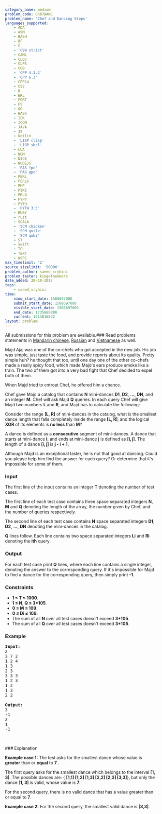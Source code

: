 ```yaml
---
category_name: medium
problem_code: CK87DANC
problem_name: 'Chef and Dancing Steps'
languages_supported:
    - ADA
    - ASM
    - BASH
    - BF
    - C
    - 'C99 strict'
    - CAML
    - CLOJ
    - CLPS
    - COB
    - 'CPP 4.3.2'
    - 'CPP 6.3'
    - CPP14
    - CS2
    - D
    - ERL
    - FORT
    - FS
    - GO
    - HASK
    - ICK
    - ICON
    - JAVA
    - JS
    - kotlin
    - 'LISP clisp'
    - 'LISP sbcl'
    - LUA
    - NEM
    - NICE
    - NODEJS
    - 'PAS fpc'
    - 'PAS gpc'
    - PERL
    - PERL6
    - PHP
    - PIKE
    - PRLG
    - PYPY
    - PYTH
    - 'PYTH 3.5'
    - RUBY
    - rust
    - SCALA
    - 'SCM chicken'
    - 'SCM guile'
    - 'SCM qobi'
    - ST
    - swift
    - TCL
    - TEXT
    - WSPC
max_timelimit: '2'
source_sizelimit: '50000'
problem_author: saeed_sryhini
problem_tester: kingofnumbers
date_added: 20-10-2017
tags:
    - saeed_sryhini
time:
    view_start_date: 1508697000
    submit_start_date: 1508697000
    visible_start_date: 1508697000
    end_date: 1735669800
    current: 1514816832
layout: problem
---
```

All submissions for this problem are available.### Read problems statements in [Mandarin chinese](http://www.codechef.com/download/translated/COOK87/mandarin/CK87DANC.pdf), [Russian](http://www.codechef.com/download/translated/COOK87/russian/CK87DANC.pdf) and [Vietnamese](http://www.codechef.com/download/translated/COOK87/vietnamese/CK87DANC.pdf) as well.

Majd Ajaj was one of the co-chefs who got accepted in the new job. His job was simple, just taste the food, and provide reports about its quality. Pretty simple huh? he thought that too, until one day one of the other co-chefs made a really spicy food, which made Majd's ears produce smoke like a train. The two of them got into a very bad fight that Chef decided to expel both of them.

When Majd tried to entreat Chef, he offered him a chance.

Chef gave Majd a catalog that contains **N** mini-dances **D1**, **D2**, **...**, **DN**, and an integer **M**. Chef will ask Majd **Q** queries. In each query Chef will give Majd two numbers **L** and **R**, and Majd has to calculate the following:

Consider the range **\[L, R\]** of mini-dances in the catalog, what is the smallest dance length that falls completely inside the range **\[L, R\]**, and the logical **XOR** of its elements is **no less** than **M**?

A dance is defined as a **consecutive** segment of mini-dances. A dance that starts at mini-dance **i**, and ends at mini-dance **j** is defined as **\[i, j\]**. The length of a dance **\[i, j\]** is **j - i + 1**.

Although Majd is an exceptional taster, he is not that good at dancing. Could you please help him find the answer for each query? Or determine that it's impossible for some of them.

### Input

The first line of the input contains an integer **T** denoting the number of test cases.

The first line of each test case contains three space separated integers **N**, **M** and **Q** denoting the length of the array, the number given by Chef, and the number of queries respectively.

The second line of each test case contains **N** space separated integers **D1**, **D2**, **...**, **DN** denoting the mini-dances in the catalog.

**Q** lines follow. Each line contains two space separated integers **Li** and **Ri** denoting the **ith** query.

### Output

For each test case print **Q** lines, where each line contains a single integer, denoting the answer to the corresponding query. If it's impossible for Majd to find a dance for the corresponding query, then simply print **-1**.

### Constraints

- **1 ≤ T ≤ 1000**.
- **1 ≤ N, Q ≤ 3\*105**.
- **0 ≤ M ≤ 109**.
- **0 ≤ Di ≤ 109**.
- The sum of all **N** over all test cases doesn't exceed **3\*105**.
- The sum of all **Q** over all test cases doesn't exceed **3\*105**.

### Example

<pre><b>Input:</b>
2
3 7 2
1 2 4
1 3
2 3
3 3 3
1 2 3
1 2
1 3
2 2

<b>Output:</b>
3
-1
2
1
-1


</pre>### Explanation
**Example case 1:** The test asks for the smallest dance whose value is **greater** than or **equal**  to  **7** .

The first query asks for the smallest dance which belongs to the interval **\[1, 3\]**. The possible dances are: { **\[1,1\] \[1,2\] \[1,3\] \[2,2\] \[2,3\] \[3,3\]**}, but only the dance **\[1, 3\]** is valid, whose value is **7**.

For the second query, there is no valid dance that has a value greater than or equal to **7**.

**Example case 2:**  For the second query, the smallest valid dance is **\[3,3\]**.
